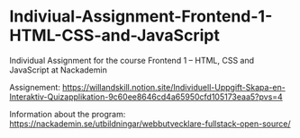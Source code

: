 # Indiviual-Assignment-Frontend-1-HTML-CSS-and-JavaScript
Individual Assignment for the course Frontend 1 – HTML, CSS and JavaScript at Nackademin

Assignement: https://willandskill.notion.site/Individuell-Uppgift-Skapa-en-Interaktiv-Quizapplikation-9c60ee8646cd4a65950cfd105173eaa5?pvs=4  

Information about the program: https://nackademin.se/utbildningar/webbutvecklare-fullstack-open-source/
 

